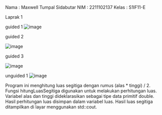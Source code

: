 Nama : Maxwell Tumpal Sidabutar
NIM : 2211102137
Kelas : S1IF11-E

Laprak 1

guided 1
![image](https://github.com/MaxwellSidabutar/Repository-praktikum-algoritma-dan-struktur-data/assets/163196340/8df77d8e-61bc-406a-85d5-65b79bf0ecfc)

guided 2

![image](https://github.com/MaxwellSidabutar/Repository-praktikum-algoritma-dan-struktur-data/assets/163196340/3c1f8f75-cf17-4c16-b675-2e7a30c89547)

guided 3

![image](https://github.com/MaxwellSidabutar/Repository-praktikum-algoritma-dan-struktur-data/assets/163196340/f09ff58d-5711-4143-ab8b-d33e15171f87)

unguided 1
![image](https://github.com/MaxwellSidabutar/Repository-praktikum-algoritma-dan-struktur-data/assets/163196340/e1213837-3d8c-439c-b30f-431038960940)

Program ini menghitung luas segitiga dengan rumus (alas * tinggi) / 2.
Fungsi hitungLuasSegitiga digunakan untuk melakukan perhitungan luas.
Variabel alas dan tinggi dideklarasikan sebagai tipe data primitif double.
Hasil perhitungan luas disimpan dalam variabel luas.
Hasil luas segitiga ditampilkan di layar menggunakan std::cout.
